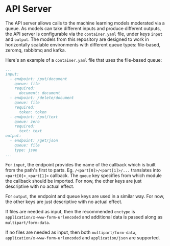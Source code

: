 # API Server #

The API server allows calls to the machine learning models moderated via a queue. As models can take different inputs and produce different outputs, the API server is configurable via the `container.yaml` file, under keys `input` and `output`. The models from this repository are designed to work in horizontally scalable environments with different queue types: file-based, zeromq, rabbitmq and kafka.

Here's an example of a `container.yaml` file that uses the file-based queue:

```yaml
...
input:
  - endpoint: /put/document
    queue: file
    required:
      document: document
  - endpoint: /delete/document
    queue: file
    required:
      token: token
  - endpoint: /put/text
    queue: zero
    required:
      text: text
output:
  - endpoint: /get/json
    queue: file
    type: json
...
```

For `input`, the endpoint provides the name of the callback which is built from the path's first to parts. Eg. `/<part[0]>/<part[1]>/...` translates into `<part[0]>_<part[1]>` callback. The `queue` key specifies from which module the callback should be imported. For now, the other keys are just descriptive with no actual effect.

For `output`, the endpoint and queue keys are used in a similar way. For now, the other keys are just descriptive with no actual effect.

If files are needed as input, then the recommended `enctype` is `application/x-www-form-urlencoded` and additional data is passed along as `multipart/form-data`.

If no files are needed as input, then both `multipart/form-data`, `application/x-www-form-urlencoded` and `application/json` are supported.

